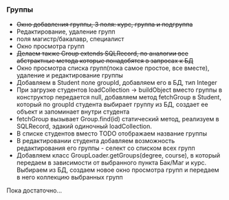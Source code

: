 ### Группы
* ~~Окно добавления группы, 3 поля: курс, группа и подгруппа~~
* Редактирование, удаление групп
* поля магистр/бакалавр, специалист
* Окно просмотра групп
* ~~Делаем также Group extends SQLRecord, по аналогии все абстрактные метода которые понадобятся в запросах к БД~~
* Окно просмотра списка групп(пока самое простое, все вместе), удаление и редактирование группы
* Добавляем в Student поле groupId, добавляем его в БД, тип Integer
* При загрузке студентов loadCollection -> buildObject вместо группы в конструктор передается null, добавляем метод fetchGroup в Student, который по groupId студента выбирает группу из БД, создает ее объект и запоминает внутри студента
* fetchGroup вызывает Group.find(id) статический метод, реализуем в SQLRecord, эдакий одиночный loadCollection.
* В списке студентов вместо TODO отображаем название группы
* В редактировании студента добавляем возможность редактирования его группы - селект со списком всех групп
* Добавляем класс GroupLoader.getGroups(degree, course), в который передаем в зависимости от выбранного пункта Бак/Маг и курс. Выбираем из БД, создаем новое окно просмотра групп и передаем в него коллекцию выбранных групп


Пока достаточно...
